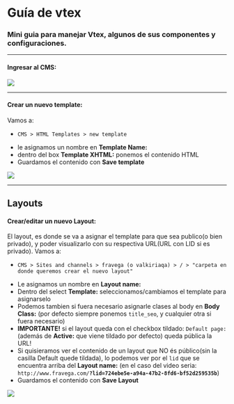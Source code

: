 # Guía de vtex
<h3>
  Mini guia para manejar Vtex, algunos de sus componentes y configuraciones.
</h3>

<hr>

<h4>Ingresar al CMS:</h4>
<img src="https://github.com/fravega/vtex-tutorial/blob/master/images/go-to-cms.gif" />

<hr>

<h4>Crear un nuevo template:</h4>

<p>Vamos a: 
<ul>
  <li><code>CMS > HTML Templates > new template</b></code></p></li>
  <li>le asignamos un nombre en <b>Template Name:</b></li>
  <li>dentro del box <b>Template XHTML:</b> ponemos el contenido HTML</li>
  <li>Guardamos el contenido con <b>Save template</b></li>
</ul>

<img src="https://github.com/fravega/vtex-tutorial/blob/master/images/create-new-template.gif" />

<hr>

<h2>Layouts</h2>

<h4>Crear/editar un nuevo Layout:</h4>

<p>El layout, es donde se va a asignar el template para que sea publico(o bien privado), y poder visualizarlo con su respectiva URL(URL con LID si es privado).
Vamos a: 
<ul>
  <li><code>CMS > Sites and channels > fravega (o valkiriaqa) > / > "carpeta en donde queremos crear el nuevo layout" </b></code></p></li>
  <li>Le asignamos un nombre en <b>Layout name:</b></li>
  <li>Dentro del select <b>Template:</b> seleccionamos/cambiamos el template para asignarselo</li>
  <li>Podemos tambien si fuera necesario asignarle clases al body en <b>Body Class:</b> (por defecto siempre ponemos <code>title_seo</code>, y cualquier otra si fuera necesario)</li>
  <li><b>IMPORTANTE!</b> si el layout queda con el checkbox tildado: <code>Default page:</code>(además de <b>Active:</b> que viene tildado por defecto) queda pública la URL! </li>
  <li>Si quisieramos ver el contenido de un layout que NO és público(sin la casilla Default quede tildada), lo podemos ver por el <code>lid</code> que se encuentra arriba del <b>Layout name:</b> (en el caso del video seria: <code>http://www.fravega.com/<b>?lid=724ebe5e-a94a-47b2-8fd6-bf52d259535b</b></code>)
  <li>Guardamos el contenido con <b>Save Layout</b></li>
</ul>

<img src="https://github.com/fravega/vtex-tutorial/blob/master/images/create-new-layout.gif" />
